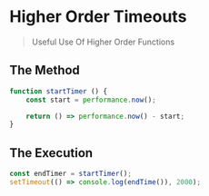 # Higher Order Timeouts

> Useful Use Of Higher Order Functions

## The Method
```js
function startTimer () {
    const start = performance.now();

    return () => performance.now() - start;
}
```

## The Execution
```js
const endTimer = startTimer();
setTimeout(() => console.log(endTime()), 2000);
```
